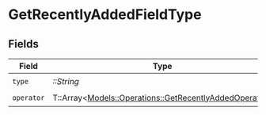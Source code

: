 # GetRecentlyAddedFieldType


## Fields

| Field                                                                                                         | Type                                                                                                          | Required                                                                                                      | Description                                                                                                   | Example                                                                                                       |
| ------------------------------------------------------------------------------------------------------------- | ------------------------------------------------------------------------------------------------------------- | ------------------------------------------------------------------------------------------------------------- | ------------------------------------------------------------------------------------------------------------- | ------------------------------------------------------------------------------------------------------------- |
| `type`                                                                                                        | *::String*                                                                                                    | :heavy_check_mark:                                                                                            | N/A                                                                                                           | tag                                                                                                           |
| `operator`                                                                                                    | T::Array<[Models::Operations::GetRecentlyAddedOperator](../../models/operations/getrecentlyaddedoperator.md)> | :heavy_check_mark:                                                                                            | N/A                                                                                                           |                                                                                                               |